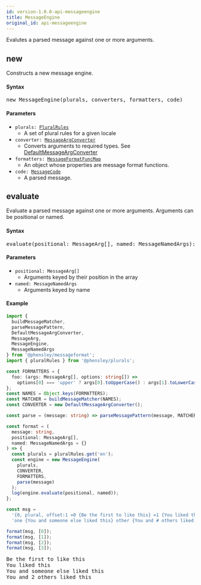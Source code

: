 ```yaml
---
id: version-1.0.0-api-messageengine
title: MessageEngine
original_id: api-messageengine
---
```


Evalutes a parsed message against one or more arguments.

## new

Constructs a new message engine.

#### Syntax

<pre class="syntax">
new MessageEngine(plurals, converters, formatters, code)
</pre>

#### Parameters

- <code class="def">plurals: <span>[PluralRules](api-pluralrules)</span></code>
  - A set of plural rules for a given locale
- <code class="def">converter: <span>[MessageArgConverter](api-messageargconverter)</span></code>
  - Converts arguments to required types. See [DefaultMessageArgConverter](api-defaultmessageargconverter)
- <code class="def">formatters: <span>[MessageFormatFuncMap](api-messageformatfuncmap.html)</span></code>
  - An object whose properties are message format functions.
- <code class="def">code: <span>[MessageCode](api-messagecode.html)</span></code>
  - A parsed message.

## evaluate

Evaluate a parsed message against one or more arguments. Arguments can be positional or named.

#### Syntax

<pre class="syntax">
evaluate(positional: MessageArg[], named: MessageNamedArgs): string
</pre>

#### Parameters

- <code class="def">positional: <span>MessageArg[]</span></code>
  - Arguments keyed by their position in the array
- <code class="def">named: <span>MessageNamedArgs</span></code>
  - Arguments keyed by name

#### Example

```typescript
import {
  buildMessageMatcher,
  parseMessagePattern,
  DefaultMessageArgConverter,
  MessageArg,
  MessageEngine,
  MessageNamedArgs
} from '@phensley/messageformat';
import { pluralRules } from '@phensley/plurals';

const FORMATTERS = {
  foo: (args: MessageArg[], options: string[]) =>
    options[0] === 'upper' ? args[0].toUpperCase() : args[1].toLowerCase()
};
const NAMES = Object.keys(FORMATTERS);
const MATCHER = buildMessageMatcher(NAMES);
const CONVERTER = new DefaultMessageArgConverter();

const parse = (message: string) => parseMessagePattern(message, MATCHER);

const format = (
  message: string,
  positional: MessageArg[],
  named: MessageNamedArgs = {}
) => {
  const plurals = pluralRules.get('en');
  const engine = new MessageEngine(
    plurals,
    CONVERTER,
    FORMATTERS,
    parse(message)
  );
  log(engine.evaluate(positional, named));
};

const msg =
  '{0, plural, offset:1 =0 {Be the first to like this} =1 {You liked this} ' +
  'one {You and someone else liked this} other {You and # others liked this}}';

format(msg, [0]);
format(msg, [1]);
format(msg, [2]);
format(msg, [3]);
```
<pre class="output">
Be the first to like this
You liked this
You and someone else liked this
You and 2 others liked this
</pre>

